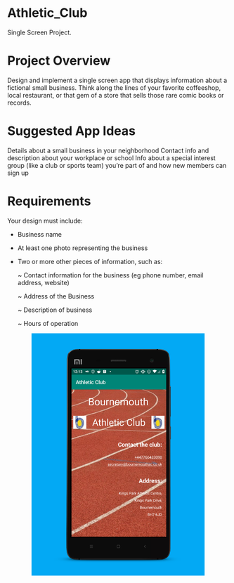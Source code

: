 # Athletic_Club
Single Screen Project.

# Project Overview
Design and implement a single screen app that displays information about a fictional small business. Think along the lines of your favorite coffeeshop, local restaurant, or that gem of a store that sells those rare comic books or records.


# Suggested App Ideas
Details about a small business in your neighborhood
Contact info and description about your workplace or school
Info about a special interest group (like a club or sports team) you’re part of and how new members can sign up

# Requirements
 Your design must include:

- Business name
- At least one photo representing the business
- Two or more other pieces of information, such as:

    ~  Contact information for the business (eg phone number, email address, website)
    
    ~  Address of the Business
    
    ~  Description of business
    
    ~  Hours of operation
    
<p align="center">
     <img src="screenshot.png" width="394" height="552" />
</p>
